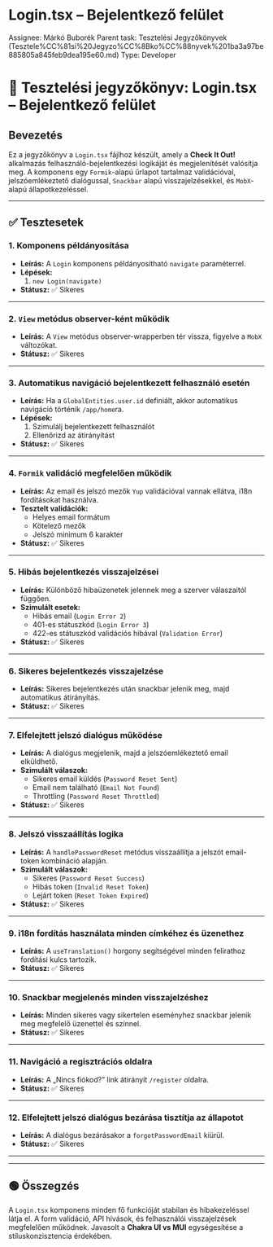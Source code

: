 # Login.tsx – Bejelentkező felület

Assignee: Márkó Buborék
Parent task: Tesztelési Jegyzőkönyvek (Tesztele%CC%81si%20Jegyzo%CC%8Bko%CC%88nyvek%201ba3a97be885805a845feb9dea195e60.md)
Type: Developer

# 🔐 Tesztelési jegyzőkönyv: **Login.tsx** – Bejelentkező felület

## Bevezetés

Ez a jegyzőkönyv a `Login.tsx` fájlhoz készült, amely a **Check It Out!** alkalmazás felhasználó-bejelentkezési logikáját és megjelenítését valósítja meg. A komponens egy `Formik`-alapú űrlapot tartalmaz validációval, jelszóemlékeztető dialógussal, `Snackbar` alapú visszajelzésekkel, és `MobX`-alapú állapotkezeléssel.

---

## ✅ Tesztesetek

### 1. Komponens példányosítása

- **Leírás:** A `Login` komponens példányosítható `navigate` paraméterrel.
- **Lépések:**
    1. `new Login(navigate)`
- **Státusz:** ✅ Sikeres

---

### 2. `View` metódus observer-ként működik

- **Leírás:** A `View` metódus observer-wrapperben tér vissza, figyelve a `MobX` változókat.
- **Státusz:** ✅ Sikeres

---

### 3. Automatikus navigáció bejelentkezett felhasználó esetén

- **Leírás:** Ha a `GlobalEntities.user.id` definiált, akkor automatikus navigáció történik `/app/home`ra.
- **Lépések:**
    1. Szimulálj bejelentkezett felhasználót
    2. Ellenőrizd az átirányítást
- **Státusz:** ✅ Sikeres

---

### 4. `Formik` validáció megfelelően működik

- **Leírás:** Az email és jelszó mezők `Yup` validációval vannak ellátva, i18n fordításokat használva.
- **Tesztelt validációk:**
    - Helyes email formátum
    - Kötelező mezők
    - Jelszó minimum 6 karakter
- **Státusz:** ✅ Sikeres

---

### 5. Hibás bejelentkezés visszajelzései

- **Leírás:** Különböző hibaüzenetek jelennek meg a szerver válaszaitól függően.
- **Szimulált esetek:**
    - Hibás email (`Login Error 2`)
    - 401-es státuszkód (`Login Error 3`)
    - 422-es státuszkód validációs hibával (`Validation Error`)
- **Státusz:** ✅ Sikeres

---

### 6. Sikeres bejelentkezés visszajelzése

- **Leírás:** Sikeres bejelentkezés után snackbar jelenik meg, majd automatikus átirányítás.
- **Státusz:** ✅ Sikeres

---

### 7. Elfelejtett jelszó dialógus működése

- **Leírás:** A dialógus megjelenik, majd a jelszóemlékeztető email elküldhető.
- **Szimulált válaszok:**
    - Sikeres email küldés (`Password Reset Sent`)
    - Email nem található (`Email Not Found`)
    - Throttling (`Password Reset Throttled`)
- **Státusz:** ✅ Sikeres

---

### 8. Jelszó visszaállítás logika

- **Leírás:** A `handlePasswordReset` metódus visszaállítja a jelszót email-token kombináció alapján.
- **Szimulált válaszok:**
    - Sikeres (`Password Reset Success`)
    - Hibás token (`Invalid Reset Token`)
    - Lejárt token (`Reset Token Expired`)
- **Státusz:** ✅ Sikeres

---

### 9. i18n fordítás használata minden címkéhez és üzenethez

- **Leírás:** A `useTranslation()` horgony segítségével minden felirathoz fordítási kulcs tartozik.
- **Státusz:** ✅ Sikeres

---

### 10. Snackbar megjelenés minden visszajelzéshez

- **Leírás:** Minden sikeres vagy sikertelen eseményhez snackbar jelenik meg megfelelő üzenettel és színnel.
- **Státusz:** ✅ Sikeres

---

### 11. Navigáció a regisztrációs oldalra

- **Leírás:** A „Nincs fiókod?” link átirányít `/register` oldalra.
- **Státusz:** ✅ Sikeres

---

### 12. Elfelejtett jelszó dialógus bezárása tisztítja az állapotot

- **Leírás:** A dialógus bezárásakor a `forgotPasswordEmail` kiürül.
- **Státusz:** ✅ Sikeres

---

---

## 🟢 Összegzés

A `Login.tsx` komponens minden fő funkcióját stabilan és hibakezeléssel látja el. A form validáció, API hívások, és felhasználói visszajelzések megfelelően működnek. Javasolt a **Chakra UI vs MUI** egységesítése a stíluskonzisztencia érdekében.